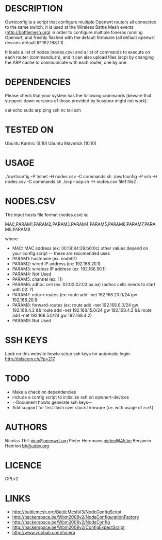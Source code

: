 DESCRIPTION
===========

Owrtconfig is a script that configure multiple Openwrt routers all connected to
the same switch.
It is used at the Wireless Battle Mesh events  (http://battlemesh.org) in order to
configure multiple foneras running Openwrt, and freshly flashed with the
default firmware (all default openwrt devices default IP 192.168.1.1).

It loads a list of nodes (nodes.csv) and a list of commands to execute on each
router (commands.sh), and it can also upload files (scp) by changing the ARP cache 
to communicate with each router, one by one.



DEPENDENCIES
============

Please check that your system has the following commands (beware that
stripped-down versions of those provided by busybox might not work):

cat echo sudo arp ping ssh nc tail ssh

TESTED ON
=========

Ubuntu Karmic (9.10)
Ubuntu Maverick (10.10)

USAGE
=====

./owrtconfig -P telnet -H nodes.csv -C commands.sh
./owrtconfig -P ssh -H nodes.csv -C commands.sh
./scp-loop.sh -H nodes.csv file1 file2 .. 

NODES.CSV
=========

The input hosts file format (nodes.csv) is:

MAC,PARAM1,PARAM2,PARAM3,PARAM4,PARAM5,PARAM6,PARAM7,PARAM8,PARAM9

where:

* MAC: MAC address (ex: 00:18:84:29:b0:0c)
other values depend on your config script -- these are recomended uses
* PARAM1: hostname (ex: node01)
* PARAM2: wired IP address (ex: 192.168.20.1)
* PARAM3: wireless IP address (ex: 192.168.50.1)
* PARAM4: Not Used
* PARAM5: channel (ex: 11)
* PARAM6: adhoc cell (ex: 02:02:02:02:aa:aa) (adhoc cells needs to start with 02: ?)
* PARAM7: return-routes (ex: route add -net 192.168.20.0/24 gw 192.168.20.1)
* PARAM8: forward-routes (ex: route add -net 192.168.6.0/24 gw 192.168.4.2  && route add -net 192.168.15.0/24 gw 192.168.4.2  && route add -net 192.168.5.0/24 gw 192.168.4.2)
* PARAM9: Not Used

SSH KEYS
========

Look on this website howto setup ssh keys for automatic login:
http://telscom.ch/?p=217

TODO
====

* Make a check on dependencies
* include a config script to initialize ssh on opwnert-devices
* --Document howto generate ssh keys--
* Add support for first flash over stock firmware (i.e. with usage of `curl`)

AUTHORS
=======

Nicolas Thill <nico@openwrt.org>
Pieter Heremans <pieter@l45.be>
Benjamin Henrion <bh@udev.org>

LICENCE
=======

GPLv2

LINKS
=====

* http://battlemesh.org/BattleMeshV3/NodeConfigScript
* http://hackerspace.be/Wbm2009v2/NodeConfigurationFactory
* http://hackerspace.be/Wbm2009v2/NodeConfig
* http://hackerspace.be/Wbm2009v2/ConfigExpectScript
* http://www.zoobab.com/fonera
